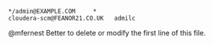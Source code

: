 ```
*/admin@EXAMPLE.COM     *
cloudera-scm@FEANOR21.CO.UK   admilc
```
@mfernest Better to delete or modify the first line of this file.
